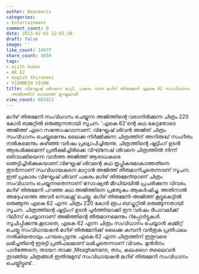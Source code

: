 ```yaml
---
author: Beaumaris
categories:
- Entertainment
comment_count: 0
date: 2023-02-01 12:01:38
draft: false
image: ''
like_count: 14477
share_count: 4650
tags:
- ajith kumar
- AK 62
- magizh thirumeni
- VIGHNESH SIVAN
title: വിഘ്നേഷ് ശിവനെ മാറ്റി, പകരം വന്ന മഗിഴ് തിരുമേനി ഏകെ 62 സംവിധാനം ചെയ്യും, കഥ
  അജിത്തിന് പെരുത്ത് ഇഷ്ടമായി
view_count: 685012
---
```


മഗിഴ് തിരുമേനി സംവിധാനം ചെയ്യുന്ന അജിത്തിന്റെ വരാനിരിക്കുന്ന ചിത്രം 220 കോടി ബജറ്റിൽ ഒരുങ്ങുന്നതായി സൂചന. 'എകെ 62'ന്റെ കഥ കേട്ടതോടെ അജിത്ത് ഏറെ സന്തോഷവാനാണ്. വിഘ്നേഷ് ശിവൻ അജിത് ചിത്രം സംവിധാനം ചെയ്യുമെന്നും ലൈക്ക നിർമ്മിക്കുന്ന ചിത്രത്തിന് അനിരുദ്ധ് സംഗീതം നൽകുമെന്നും കഴിഞ്ഞ വർഷം പ്രഖ്യാപിച്ചിരുന്നു. ചിത്രത്തിന്റെ ഷൂട്ടിംഗ് ഉടൻ ആരംഭിക്കുമെന്ന് പ്രതീക്ഷിച്ചിരിക്കെ വിഘ്‌നേഷ് ശിവനെ ചിത്രത്തിൽ നിന്ന് ഒഴിവാക്കിയെന്ന വാർത്ത അജിത്ത് ആരാധകരെ ഞെട്ടിച്ചിരിക്കുകയാണ്.വിഘ്നേഷ് ശിവന്റെ കഥ തൃപ്തികരമാകാത്തതിനെ തുടർന്നാണ് സംവിധായകനെ മാറ്റാൻ അജിത്ത് തീരുമാനിച്ചതെന്നാണ് സൂചന. ഇത് പ്രകാരം വിഘ്നേഷ് ശിവന് പകരം മഗിഴ് തിരുമേനിയാണ് ചിത്രം സംവിധാനം ചെയ്യുന്നതെന്നാണ് സോഷ്യൽ മീഡിയയിൽ പ്രചരിക്കുന്ന വിവരം. മഗിഴ് തിരുമേനി പറഞ്ഞ കഥ അജിത്തിനെ പ്രത്യേകം ആകർഷിച്ചു, അതിനാൽ അദ്ദേഹത്തെ അവർ സെലക്റ്റ് ചെയ്തു. മഗിഴ് തിരുമേനി-അജിത്ത് കൂട്ടുകെട്ടിൽ ഒരുങ്ങുന്ന എകെ 62 എന്ന ചിത്രം 220 കോടി രൂപ ബഡ്ജറ്റിൽ ഒരുങ്ങുന്നതായി സൂചന. ചിത്രത്തിന്റെ ഷൂട്ടിംഗ് ഉടൻ പൂർത്തിയാക്കി ഈ വർഷം ദീപാവലിക്ക് റിലീസ് ചെയ്യാനാണ് അജിത്തിന്റെ തീരുമാനമെന്നും റിപ്പോർട്ടുകൾ. സൂചിപ്പിക്കുന്നു.കൂടാതെ, എകെ 62 എന്ന ചിത്രം സംവിധാനം ചെയ്യാൻ കമ്മിറ്റ് ചെയ്ത സംവിധായകൻ മഗിഴ് തിരുമേനിക്ക് ലൈക്ക കമ്പനി വൻതുക പ്രതിഫലം നൽകിയതായും പറയപ്പെടുന്നു. എകെ 62 എന്ന ചിത്രത്തിന് ഇതുവരെ ലഭിച്ചതിന്റെ ഇരട്ടി പ്രതിഫലമാണ് ലഭിച്ചതെന്നാണ് വിവരം. മുൻദിനം പാർത്തേനെ, തടയറ താക്ക ,Meaghamann, തടം, കലംഗൈ തലൈവൻ തുടങ്ങിയ ചിത്രങ്ങൾ ഇതിനുമുമ്പ് സംവിധായകൻ മഗിഴ് തിരുമേനി സംവിധാനം ചെയ്തിട്ടുണ്ട് .